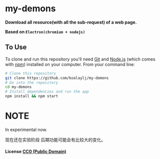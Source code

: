 # my-demons

**Download all resource(with all the sub-request) of a web page.**

**Based on `Electron(chromium + nodejs)`**

## To Use

To clone and run this repository you'll need [Git](https://git-scm.com) and [Node.js](https://nodejs.org/en/download/) (which comes with [npm](http://npmjs.com)) installed on your computer. From your command line:

```bash
# Clone this repository
git clone https://github.com/koalaylj/my-demons
# Go into the repository
cd my-demons
# Install dependencies and run the app
npm install && npm start
```

# NOTE
In experimental now.

现在还在实验阶段 后期功能可能会有比较大的变化。

#### License [CC0 (Public Domain)](LICENSE.md)
